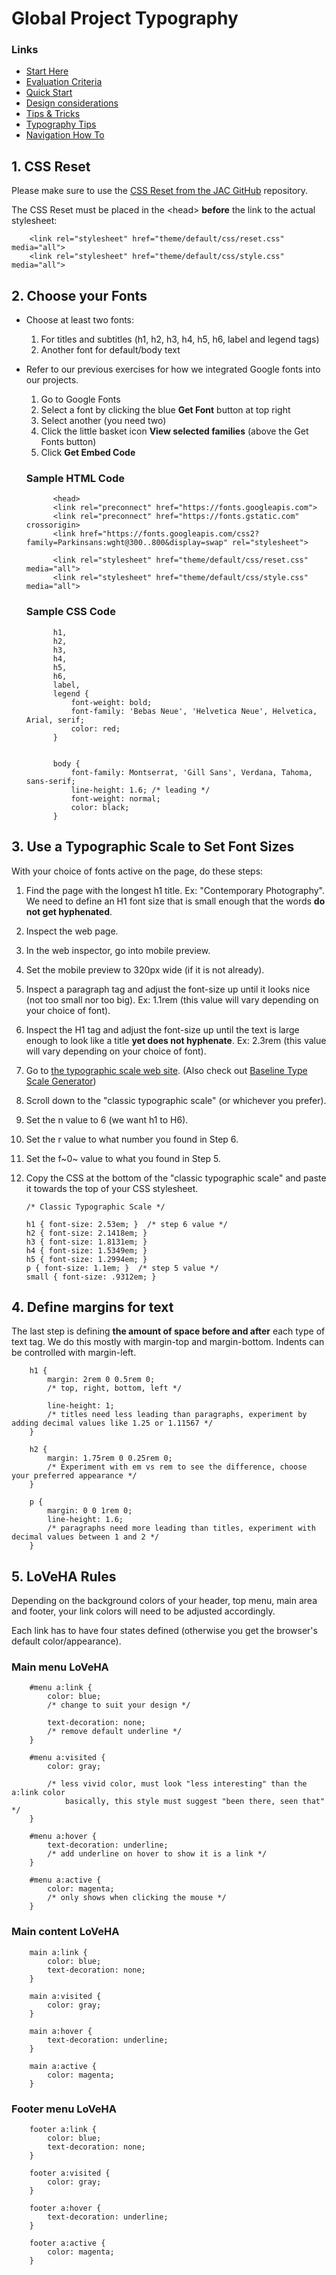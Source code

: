 # Global Project Typography


### Links

-   [Start Here](./index.md)
-   [Evaluation Criteria](./evaluation-criteria.md)
-   [Quick Start](./quick-start.md)
-   [Design considerations](./design-considerations.md)
-   [Tips & Tricks](./tips-tricks.md)
-   [Typography Tips](./global-project-typography-tips.md)
-   [Navigation How To](./navigation-how-to.md)



## 1. CSS Reset 

Please make sure to use the [CSS Reset from the JAC
GitHub](https://raw.githubusercontent.com/JACGWD/CSS-Reset-Selector/refs/heads/main/reset/simple-css-reset-v2.2.css)
repository.

The CSS Reset must be placed in the \<head\> **before** the link to the
actual stylesheet:

        <link rel="stylesheet" href="theme/default/css/reset.css" media="all">
        <link rel="stylesheet" href="theme/default/css/style.css" media="all">



## 2. Choose your Fonts 

-   Choose at least two fonts:

    1.  For titles and subtitles (h1, h2, h3, h4, h5, h6, label and
        legend tags)
    2.  Another font for default/body text

-   Refer to our previous exercises for how we integrated Google fonts
    into our projects.

    1.  Go to Google Fonts
    2.  Select a font by clicking the blue **Get Font** button at top
        right
    3.  Select another (you need two)
    4.  Click the little basket icon **View selected families** (above
        the Get Fonts button)
    5.  Click **Get Embed Code**

    ### Sample HTML Code

              <head>
              <link rel="preconnect" href="https://fonts.googleapis.com">
              <link rel="preconnect" href="https://fonts.gstatic.com" crossorigin>
              <link href="https://fonts.googleapis.com/css2?family=Parkinsans:wght@300..800&display=swap" rel="stylesheet">

              <link rel="stylesheet" href="theme/default/css/reset.css" media="all">
              <link rel="stylesheet" href="theme/default/css/style.css" media="all">

    ### Sample CSS Code

              h1,
              h2,
              h3,
              h4,
              h5,
              h6,
              label,
              legend {
                  font-weight: bold;
                  font-family: 'Bebas Neue', 'Helvetica Neue', Helvetica, Arial, serif;
                  color: red;
              }


              body {
                  font-family: Montserrat, 'Gill Sans', Verdana, Tahoma, sans-serif;
                  line-height: 1.6; /* leading */
                  font-weight: normal;
                  color: black;   
              }



## 3. Use a Typographic Scale to Set Font Sizes 

With your choice of fonts active on the page, do these steps:

1.  Find the page with the longest h1 title. Ex: \"Contemporary
    Photography\". We need to define an H1 font size that is small
    enough that the words **do not get hyphenated**.

2.  Inspect the web page.

3.  In the web inspector, go into mobile preview.

4.  Set the mobile preview to 320px wide (if it is not already).

5.  Inspect a paragraph tag and adjust the font-size up until it looks
    nice (not too small nor too big). Ex: 1.1rem (this value will vary
    depending on your choice of font).

6.  Inspect the H1 tag and adjust the font-size up until the text is
    large enough to look like a title **yet does not hyphenate**. Ex:
    2.3rem (this value will vary depending on your choice of font).

7.  Go to [the typographic scale web
    site](https://spencermortensen.com/articles/typographic-scale/).
    (Also check out [Baseline Type Scale
    Generator](https://baseline.is/tools/type-scale-generator/))

8.  Scroll down to the \"classic typographic scale\" (or whichever you
    prefer).

9.  Set the n value to 6 (we want h1 to H6).

10. Set the r value to what number you found in Step 6.

11. Set the f~0~ value to what you found in Step 5.

12. Copy the CSS at the bottom of the \"classic typographic scale\" and
    paste it towards the top of your CSS stylesheet.

        /* Classic Typographic Scale */

        h1 { font-size: 2.53em; }  /* step 6 value */
        h2 { font-size: 2.1418em; }
        h3 { font-size: 1.8131em; }
        h4 { font-size: 1.5349em; }
        h5 { font-size: 1.2994em; }
        p { font-size: 1.1em; }  /* step 5 value */
        small { font-size: .9312em; }



## 4. Define margins for text 

The last step is defining **the amount of space before and after** each
type of text tag. We do this mostly with margin-top and margin-bottom.
Indents can be controlled with margin-left.

        h1 {
            margin: 2rem 0 0.5rem 0;  
            /* top, right, bottom, left */

            line-height: 1; 
            /* titles need less leading than paragraphs, experiment by adding decimal values like 1.25 or 1.11567 */
        }

        h2 {
            margin: 1.75rem 0 0.25rem 0;  
            /* Experiment with em vs rem to see the difference, choose your preferred appearance */
        }

        p {
            margin: 0 0 1rem 0;
            line-height: 1.6; 
            /* paragraphs need more leading than titles, experiment with decimal values between 1 and 2 */
        }



## 5. LoVeHA Rules 

Depending on the background colors of your header, top menu, main area
and footer, your link colors will need to be adjusted accordingly.

Each link has to have four states defined (otherwise you get the
browser\'s default color/appearance).

### Main menu LoVeHA

        #menu a:link {
            color: blue; 
            /* change to suit your design */

            text-decoration: none;  
            /* remove default underline */
        }

        #menu a:visited {
            color: gray;  

            /* less vivid color, must look "less interesting" than the a:link color 
                basically, this style must suggest "been there, seen that" */
        }

        #menu a:hover {
            text-decoration: underline; 
            /* add underline on hover to show it is a link */
        }

        #menu a:active {
            color: magenta; 
            /* only shows when clicking the mouse */
        }

### Main content LoVeHA

        main a:link {
            color: blue;
            text-decoration: none;
        }

        main a:visited {
            color: gray;
        }

        main a:hover {
            text-decoration: underline;
        }

        main a:active {
            color: magenta;
        }

### Footer menu LoVeHA

        footer a:link {
            color: blue;
            text-decoration: none;
        }

        footer a:visited {
            color: gray;
        }

        footer a:hover {
            text-decoration: underline;
        }

        footer a:active {
            color: magenta;
        }


